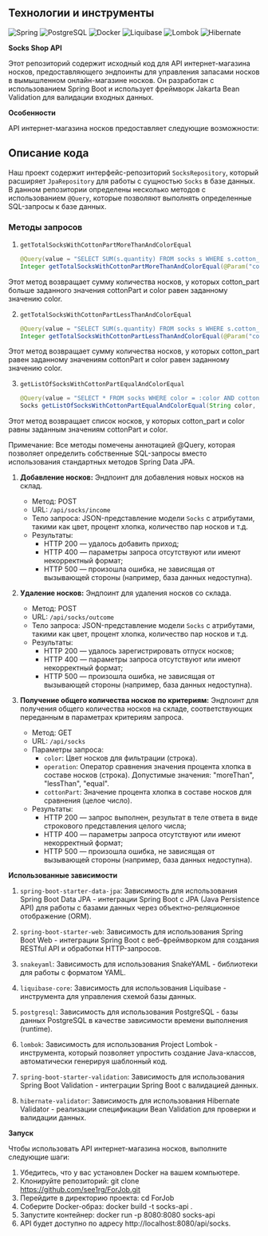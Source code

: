 ## Технологии и инструменты

![Spring](https://img.shields.io/badge/-Spring-success?style=flat-square&logo=spring)
![PostgreSQL](https://img.shields.io/badge/-PostgreSQL-blue?style=flat-square&logo=postgresql)
![Docker](https://img.shields.io/badge/-Docker-informational?style=flat-square&logo=docker)
![Liquibase](https://img.shields.io/badge/-Liquibase-blueviolet?style=flat-square&logo=liquibase)
![Lombok](https://img.shields.io/badge/-Lombok-orange?style=flat-square&logo=lombok)
![Hibernate](https://img.shields.io/badge/-Hibernate-red?style=flat-square&logo=hibernate)

**Socks Shop API**

Этот репозиторий содержит исходный код для API интернет-магазина носков, предоставляющего эндпоинты для управления запасами носков в вымышленном онлайн-магазине носков. Он разработан с использованием Spring Boot и использует фреймворк Jakarta Bean Validation для валидации входных данных.

**Особенности**

API интернет-магазина носков предоставляет следующие возможности:

## Описание кода

Наш проект содержит интерфейс-репозиторий `SocksRepository`, который расширяет `JpaRepository` для работы с сущностью `Socks` в базе данных. В данном репозитории определены несколько методов с использованием `@Query`, которые позволяют выполнять определенные SQL-запросы к базе данных.

### Методы запросов

1. `getTotalSocksWithCottonPartMoreThanAndColorEqual`

   ```java
   @Query(value = "SELECT SUM(s.quantity) FROM socks s WHERE s.cotton_part > :cottonPart AND s.color = :color", nativeQuery = true)
   Integer getTotalSocksWithCottonPartMoreThanAndColorEqual(@Param("cottonPart") int cottonPart, @Param("color") String color);

Этот метод возвращает сумму количества носков, у которых cotton_part больше заданного значения cottonPart и color равен заданному значению color.

2. `getTotalSocksWithCottonPartLessThanAndColorEqual`

   ```java
   @Query(value = "SELECT SUM(s.quantity) FROM socks s WHERE s.cotton_part < :cottonPart AND s.color = :color", nativeQuery = true)
   Integer getTotalSocksWithCottonPartLessThanAndColorEqual(@Param("cottonPart") int cottonPart, @Param("color") String color);

Этот метод возвращает сумму количества носков, у которых cotton_part равен заданному значениям cottonPart и color равен заданному значению color.

3. `getListOfSocksWithCottonPartEqualAndColorEqual`

   ```java
   @Query(value = "SELECT * FROM socks WHERE color = :color AND cotton_part = :cottonPart", nativeQuery = true)
   Socks getListOfSocksWithCottonPartEqualAndColorEqual(String color, int cottonPart);

Этот метод возвращает список носков, у которых cotton_part и color равны заданным значениям cottonPart и color.

Примечание: Все методы помечены аннотацией @Query, которая позволяет определить собственные SQL-запросы вместо использования стандартных методов Spring Data JPA.

1. **Добавление носков:** Эндпоинт для добавления новых носков на склад.

    - Метод: POST
    - URL: `/api/socks/income`
    - Тело запроса: JSON-представление модели `Socks` с атрибутами, такими как цвет, процент хлопка, количество пар носков и т.д.
    - Результаты:
        - HTTP 200 — удалось добавить приход;
        - HTTP 400 — параметры запроса отсутствуют или имеют некорректный формат;
        - HTTP 500 — произошла ошибка, не зависящая от вызывающей стороны (например, база данных недоступна).

2. **Удаление носков:** Эндпоинт для удаления носков со склада.

    - Метод: POST
    - URL: `/api/socks/outcome`
    - Тело запроса: JSON-представление модели `Socks` с атрибутами, такими как цвет, процент хлопка, количество пар носков и т.д.
    - Результаты:
        - HTTP 200 — удалось зарегистрировать отпуск носков;
        - HTTP 400 — параметры запроса отсутствуют или имеют некорректный формат;
        - HTTP 500 — произошла ошибка, не зависящая от вызывающей стороны (например, база данных недоступна).

3. **Получение общего количества носков по критериям:** Эндпоинт для получения общего количества носков на складе, соответствующих переданным в параметрах критериям запроса.

    - Метод: GET
    - URL: `/api/socks`
    - Параметры запроса:
        - `color`: Цвет носков для фильтрации (строка).
        - `operation`: Оператор сравнения значения процента хлопка в составе носков (строка). Допустимые значения: "moreThan", "lessThan", "equal".
        - `cottonPart`: Значение процента хлопка в составе носков для сравнения (целое число).
    - Результаты:
        - HTTP 200 — запрос выполнен, результат в теле ответа в виде строкового представления целого числа;
        - HTTP 400 — параметры запроса отсутствуют или имеют некорректный формат;
        - HTTP 500 — произошла ошибка, не зависящая от вызывающей стороны (например, база данных недоступна).

**Использованные зависимости**

1. `spring-boot-starter-data-jpa`: Зависимость для использования Spring Boot Data JPA - интеграции Spring Boot с JPA (Java Persistence API) для работы с базами данных через объектно-реляционное отображение (ORM).

2. `spring-boot-starter-web`: Зависимость для использования Spring Boot Web - интеграции Spring Boot с веб-фреймворком для создания RESTful API и обработки HTTP-запросов.

3. `snakeyaml`: Зависимость для использования SnakeYAML - библиотеки для работы с форматом YAML.

4. `liquibase-core`: Зависимость для использования Liquibase - инструмента для управления схемой базы данных.

5. `postgresql`: Зависимость для использования PostgreSQL - базы данных PostgreSQL в качестве зависимости времени выполнения (runtime).

6. `lombok`: Зависимость для использования Project Lombok - инструмента, который позволяет упростить создание Java-классов, автоматически генерируя шаблонный код.

7. `spring-boot-starter-validation`: Зависимость для использования Spring Boot Validation - интеграции Spring Boot с валидацией данных.

8. `hibernate-validator`: Зависимость для использования Hibernate Validator - реализации спецификации Bean Validation для проверки и валидации данных.

**Запуск**

Чтобы использовать API интернет-магазина носков, выполните следующие шаги:

1. Убедитесь, что у вас установлен Docker на вашем компьютере.
2. Клонируйте репозиторий: git clone https://github.com/see1rg/ForJob.git
3. Перейдите в директорию проекта: cd ForJob
4. Соберите Docker-образ: docker build -t socks-api .
5. Запустите контейнер: docker run -p 8080:8080 socks-api
6. API будет доступно по адресу http://localhost:8080/api/socks.